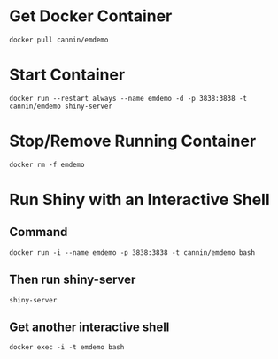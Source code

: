 # Get Docker Container
    docker pull cannin/emdemo

# Start Container
    docker run --restart always --name emdemo -d -p 3838:3838 -t cannin/emdemo shiny-server

# Stop/Remove Running Container
    docker rm -f emdemo

# Run Shiny with an Interactive Shell
## Command
    docker run -i --name emdemo -p 3838:3838 -t cannin/emdemo bash

## Then run shiny-server
    shiny-server

## Get another interactive shell
    docker exec -i -t emdemo bash
